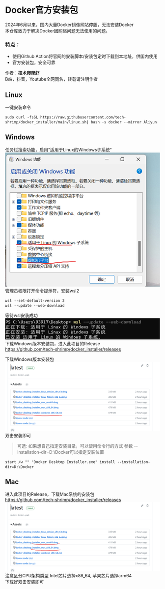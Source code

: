 # Docker官方安装包

2024年6月以来，国内大量Docker镜像网站停服，无法安装Docker<br>
本仓库致力于解决Docker因网络问题无法使用的问题。<br>

### 特点：
- 使用Github Action将官网的安装脚本/安装包定时下载到本地址，供国内使用<br>
- 官方安装包，安全可靠<br>

作者：**[技术爬爬虾](https://github.com/tech-shrimp/me)**<br>
B站，抖音，Youtube全网同名，转载请注明作者<br>

## Linux
一键安装命令
```commandline
sudo curl -fsSL https://raw.githubusercontent.com/tech-shrimp/docker_installer/main/linux.sh| bash -s docker --mirror Aliyun
```

## Windows
任务栏搜索功能，启用"适用于Linux的Windows子系统" <br>
![](images/windows功能.png)
管理员权限打开命令提示符，安装wsl2<br>
```
wsl --set-default-version 2
wsl --update --web-download
```
等待wsl安装成功
![](images/wsl2成功.png)
下载Windows版本安装包，进入此项目的Release<br>
https://github.com/tech-shrimp/docker_installer/releases

下载Windows版本安装包
![](images/windows安装包.png)
双击安装即可

>可选:
如果想自己指定安装目录，可以使用命令行的方式
参数 --installation-dir=D:\Docker可以指定安装位置

```
start /w "" "Docker Desktop Installer.exe" install --installation-dir=D:\Docker
```

## Mac
进入此项目的Release，下载Mac系统的安装包<br>
https://github.com/tech-shrimp/docker_installer/releases
![](images/mac安装包.png)
注意区分CPU架构类型 Intel芯片选择x86_64, 苹果芯片选择arm64<br>
下载好双击安装即可